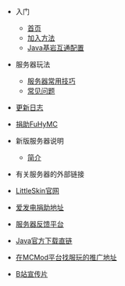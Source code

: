 * 入门
  * [首页](/README "FuHyMC - Minecraft高版本粘液科技群组服务器")
  * [加入方法](how-to-join.md)
  * [Java基岩互通配置](geyser-data-interchange.md)
* 服务器玩法
  * [服务器常用技巧](fu-wu-qi-wan-fa/useful-skills.md)
  * [常见问题](fu-wu-qi-wan-fa/faq.md)
  <!-- * [QQ机器人指令](fu-wu-qi-wan-fa/qqbot.md) -->
* [更新日志](changelog.md)
* [捐助FuHyMC](sponsor.md)
* 新版服务器说明
  * [简介](new-version.md)

* 有关服务器的外部链接
* [LittleSkin官网](https://littleskin.cn/)
* [爱发电捐助地址](https://afdian.net/@DXTL666)
* [服务器反馈平台](https://support.qq.com/products/174476)
* [Java官方下载直链](https://download.oracle.com/java/17/latest/jdk-17_windows-x64_bin.exe)
* [在MCMod平台找服玩的推广地址](https://play.mcmod.cn/sv20183807.html)
* [B站宣传片](https://www.bilibili.com/video/BV13k4y1B7jJ/)

